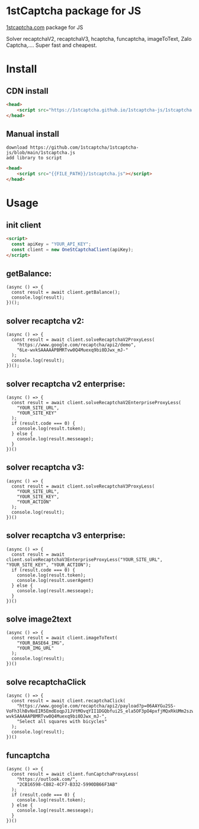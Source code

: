 1stCaptcha package for JS
=
[1stcaptcha.com](https://1stcaptcha.com) package for JS

Solver recaptchaV2, recaptchaV3, hcaptcha, funcaptcha, imageToText, Zalo Captcha,.... Super fast and cheapest.

# Install

## CDN install

```html
<head>
    <script src="https://1stcaptcha.github.io/1stcaptcha-js/1stcaptcha.js"></script>
</head>
```

## Manual install

```
download https://github.com/1stcaptcha/1stcaptcha-js/blob/main/1stcaptcha.js
add library to script
```
```html
<head>
    <script src="{{FILE_PATH}}/1stcaptcha.js"></script>
</head>
```

# Usage

## init client

```html
<script>
  const apiKey = "YOUR_API_KEY";
  const client = new OneStCaptchaClient(apiKey);
</script>
```

## getBalance:

```node
(async () => {
  const result = await client.getBalance();
  console.log(result);
})();
```

## solver recaptcha v2:

```node
(async () => {
  const result = await client.solveRecaptchaV2ProxyLess(
    "https://www.google.com/recaptcha/api2/demo",
    "6Le-wvkSAAAAAPBMRTvw0Q4Muexq9bi0DJwx_mJ-"
  );
  console.log(result);
})();
```

## solver recaptcha v2 enterprise:

```node
(async () => {
  const result = await client.solveRecaptchaV2EnterpriseProxyLess(
    "YOUR_SITE_URL",
    "YOUR_SITE_KEY"
  );
  if (result.code === 0) {
    console.log(result.token);
  } else {
    console.log(result.messeage);
  }
})()
```

## solver recaptcha v3:

```node
(async () => {
  const result = await client.solveRecaptchaV3ProxyLess(
    "YOUR_SITE_URL",
    "YOUR_SITE_KEY",
    "YOUR_ACTION"
  );
  console.log(result);
})()
```

## solver recaptcha v3 enterprise:

```node
(async () => {
  const result = await client.solveRecaptchaV3EnterpriseProxyLess("YOUR_SITE_URL", "YOUR_SITE_KEY", "YOUR_ACTION");
  if (result.code === 0) {
    console.log(result.token);
    console.log(result.userAgent)
  } else {
    console.log(result.messeage);
  }
})()
```

## solve image2text

```node
(async () => {
  const result = await client.imageToText(
    "YOUR_BASE64_IMG",
    "YOUR_IMG_URL"
  );
  console.log(result);
})()
```

## solve recaptchaClick

```node
(async () => {
  const result = await client.recaptchaClick(
    "https://www.google.com/recaptcha/api2/payload?p=06AAYGu2SS-VoFh3lhBvNxEIR5EmdEoqpJ1JVtMOvqYII1DGQbfui2S_ela5OF3pO4pxfjMQxRkUMm2szwznSZNoWruONOUTUcbxwMn2mVimdFm6oX0_qAyQJ0EtjNSpOl_H4kFjMPOZIr2i11TKRTG447zgqw_XlhnvR3NKNtfOIZc0V1_4H_OvOAY6IwgYjaflJWHMIXMvNEnt7rOTpC3WPw4VfbkCx20w&k=6Le-wvkSAAAAAPBMRTvw0Q4Muexq9bi0DJwx_mJ-",
    "Select all squares with bicycles"
  );
  console.log(result);
})()
```

## funcaptcha

```node
(async () => {
  const result = await client.funCaptchaProxyLess(
    "https://outlook.com/",
    "2CB16598-CB82-4CF7-B332-5990DB66F3AB"
  );
  if (result.code === 0) {
    console.log(result.token);
  } else {
    console.log(result.messeage);
  }
})()
```